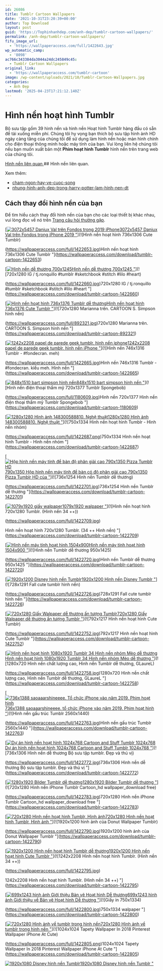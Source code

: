 ```yaml
---
id: 26086
title: Tumblr Cartoon Wallpapers
date: '2021-10-31T23:20:39+00:00'
author: Top Download
layout: post
guid: 'https://Tophinhanhdep.com/anh-dep/tumblr-cartoon-wallpapers/'
permalink: /anh-dep/tumblr-cartoon-wallpapers/
fifu_image_url:
  - 'https://wallpaperaccess.com/full/1422643.jpg'
wp_automatic_camp:
  - '8098'
ac766c343384da3044a24dc245849c45:
  - Tumblr Cartoon Wallpapers
original_link:
  - 'https://wallpaperaccess.com/tumblr-cartoon'
image: /wp-content/uploads/2021/10/Tumblr-Cartoon-Wallpapers.jpg
categories:
  - Ảnh Đẹp
lastmod: '2025-04-23T17:21:12.140Z'
---
```

# Hình nền hoạt hình Tumblr

Bộ sưu tập gồm 39 hình nền và hình nền Hoạt hình Tumblr hàng đầu có sẵn để tải xuống miễn phí. Chúng tôi hy vọng bạn thích bộ sưu tập hình ảnh HD ngày càng tăng của chúng tôi để sử dụng làm hình nền hoặc màn hình chính cho điện thoại thông minh hoặc máy tính của bạn. Vui lòng liên hệ chúng tôi nếu bạn muốn xuất bản một **Phim hoạt hình Tumblr** hình nền trên trang web của chúng tôi.

[Hình nền liên quan ](#related) ## Hình nền liên quan.

   
 Xem thêm:

   
- [cham-ngon-hay-ve-cuoc-song](https://tophinhanhdep.com/nhung-cau-noi-hay/cham-ngon-hay-ve-cuoc-song/)
- [nhung-hinh-anh-dep-trong-harry-potter-lam-hinh-nen-dt](https://tophinhanhdep.com/hinh-nen-dep/nhung-hinh-anh-dep-trong-harry-potter-lam-hinh-nen-dt/)

## Cách thay đổi hình nền của bạn

Để tìm hiểu cách thay đổi hình nền của bạn cho các loại thiết bị khác nhau, vui lòng đọc về nó trên [Trang câu hỏi thường gặp](https://tophinhanhdep.com/faq/).

  
[[![3072x5457 Daniux Val trên Fondos trong 2019 iPhone](https://wallpaperaccess.com/full/1422643.jpg)3072x5457 Daniux Val trên Fondos trong iPhone 2019 "](https://wallpaperaccess.com/download/tumblr-cartoon-1422643)](![Hình nền hoạt hình 736x1306 Cute Tumblr)

(https://wallpaperaccess.com/full/1422653.jpg)Hình nền hoạt hình 736x1306 Cute Tumblr "](https://wallpaperaccess.com/download/tumblr-cartoon-1422653)

[[![Hình nền dễ thương 700x1245](https://wallpaperaccess.com/full/1231330.jpg)Hình nền dễ thương 700x1245 "](https://wallpaperaccess.com/download/tumblr-cartoon-1231330)](![720x1280 IG / tj.ronquillo #tumblr #sketchbook #stitch #lilo #heart)

(https://wallpaperaccess.com/full/1422660.jpg)720x1280 IG / tj.ronquillo #tumblr #sketchbook #stitch #lilo #heart "](https://wallpaperaccess.com/download/tumblr-cartoon-1422660)

[[![Hình nền hoạt hình 736x1376 Tumblr dễ thương](https://wallpaperaccess.com/full/1243803.jpg)Hình nền hoạt hình 736x1376 Cute Tumblr "](https://wallpaperaccess.com/download/tumblr-cartoon-1243803)](![720x1280 Marianna trên.  CARTOON S. Simpson hình nền)

(https://wallpaperaccess.com/full/892321.jpg)720x1280 Marianna trên. CARTOON S. Simpson hình nền "](https://wallpaperaccess.com/download/tumblr-cartoon-892321)

[[![1242x2208 papel de parede geek tumblr.  hình nền iphone](https://wallpaperaccess.com/full/94848.jpg)1242x2208 papel de parede geek tumblr. hình nền iPhone "](https://wallpaperaccess.com/download/tumblr-cartoon-94848)](![Hình nền 746x1316 Tumblr - #fondecran.  meh)

(https://wallpaperaccess.com/full/1422665.jpg)Hình nền 746x1316 Tumblr - #fondecran. kiểu meh. Hình nền "](https://wallpaperaccess.com/download/tumblr-cartoon-1422665)

[[![848x1510 bart simpson hình nền](https://wallpaperaccess.com/full/1263442.jpg)848x1510 bart simpson hình nền "](https://wallpaperaccess.com/download/tumblr-cartoon-1263442)](![Hình nền điện thoại thẩm mỹ 720x1377 Tumblr Spongebob)

(https://wallpaperaccess.com/full/1180609.jpg)Hình nền 720x1377 Hình nền điện thoại thẩm mỹ Tumblr Spongebob "](https://wallpaperaccess.com/download/tumblr-cartoon-1180609)

[[![1280x1280 Hình ảnh 148300588810. Nghệ thuật](https://wallpaperaccess.com/full/50629.png)1280x1280 Hình ảnh 148300588810. Nghệ thuật "](https://wallpaperaccess.com/download/tumblr-cartoon-50629)](![750x1334 Hình nền hoạt hình Tumblr - Hình nền nhóm)

(https://wallpaperaccess.com/full/1422687.png)750x1334 Hình nền hoạt hình Tumblr - Hình nền nhóm "](https://wallpaperaccess.com/download/tumblr-cartoon-1422687)

[[![Hộp hình nền máy tính để bàn độ phân giải cao 790x1350 Pizza Tumblr HD](https://wallpaperaccess.com/full/1422700.jpg)790x1350 Hộp hình nền máy tính để bàn có độ phân giải cao 790x1350 Pizza Tumblr HD của "](https://wallpaperaccess.com/download/tumblr-cartoon-1422700)](![736x1254 Hình nền Tumblr dễ thương)

(https://wallpaperaccess.com/full/1422701.jpg)736x1254 Hình nền Tumblr dễ thương "](https://wallpaperaccess.com/download/tumblr-cartoon-1422701)

[[![1079x1920 giấy walpaper](https://wallpaperaccess.com/full/1422706.jpg)1079x1920 walpaper "](https://wallpaperaccess.com/download/tumblr-cartoon-1422706)](![Hình nền hoạt hình 720x1280 Tumblr.  (Hình nền 34 ++))

(https://wallpaperaccess.com/full/1422709.jpg)

Hình nền hoạt hình 720x1280 Tumblr. (34 ++ Hình nền) "](https://wallpaperaccess.com/download/tumblr-cartoon-1422709)

[[![Hình nền máy tính hoạt hình 1504x900](https://wallpaperaccess.com/full/1422716.jpg)Hình nền máy tính hoạt hình 1504x900 "](https://wallpaperaccess.com/download/tumblr-cartoon-1422716)](![Hình nền Tumblr dễ thương 950x1425)

(https://wallpaperaccess.com/full/1422720.jpg)Hình nền Tumblr dễ thương 950x1425 "](https://wallpaperaccess.com/download/tumblr-cartoon-1422720)

[[![1920x1200 Disney hình nền Tumblr](https://wallpaperaccess.com/full/255395.jpg)1920x1200 Hình nền Disney Tumblr "](https://wallpaperaccess.com/download/tumblr-cartoon-255395)](![728x1291 Fall cute tumblr hình nền)

(https://wallpaperaccess.com/full/1422726.jpg)728x1291 Fall cute tumblr hình nền "](https://wallpaperaccess.com/download/tumblr-cartoon-1422726)

[[![720x1280 Giấy Walpaper dễ thương ấn tượng Tumblr](https://wallpaperaccess.com/full/1422738.jpg)720x1280 Giấy Walpaper dễ thương ấn tượng Tumblr "](https://wallpaperaccess.com/download/tumblr-cartoon-1422738)](![792x1217 Hình nền hoạt hình Cute Tumblr)

(https://wallpaperaccess.com/full/1422752.jpg)792x1217 Hình nền hoạt hình Cute Tumblr "](https://wallpaperaccess.com/download/tumblr-cartoon-1422752)

[[![Hình nền hoạt hình 1080x1920 Tumblr 34 Hình nền nhóm Mèo dễ thương](https://wallpaperaccess.com/full/1422753.jpg)Hình nền hoạt hình 1080x1920 Tumblr 34 Hình nền nhóm Mèo dễ thương "](https://wallpaperaccess.com/download/tumblr-cartoon-1422753)](![1280x720 Hình nền chất lượng cao, Hình nền Tumblr dễ thương, GLaureL)

(https://wallpaperaccess.com/full/1422758.jpg)1280x720 Hình nền chất lượng cao, Hình nền Tumblr dễ thương, GLaureL "](https://wallpaperaccess.com/download/tumblr-cartoon-1422758)

[[![736x1388 saoaaarshineeee.  Tổ chức iPhone vào năm 2019. Phim hoạt hình](https://wallpaperaccess.com/full/1422761.jpg)736x1388 saoaaarshineeee. tổ chức iPhone vào năm 2019. Phim hoạt hình "](https://wallpaperaccess.com/download/tumblr-cartoon-1422761)](![Hình nền gấu trúc Tumblr 2560x1440)

(https://wallpaperaccess.com/full/1422763.jpg)Hình nền gấu trúc Tumblr 2560x1440 "](https://wallpaperaccess.com/download/tumblr-cartoon-1422763)

[[![Dự án hình nền hoạt hình 1024x768 Cartoon and Stuff Tumblr 1024x768](https://wallpaperaccess.com/full/1422766.jpg)Dự án hình nền hoạt hình 1024x768 Cartoon and Stuff Tumblr 1024x768 "](https://wallpaperaccess.com/download/tumblr-cartoon-1422766)](![736x1306 Hình nền dễ thương Bộ sưu tập tumblr.  Đẹp và thú vị)

(https://wallpaperaccess.com/full/1422772.jpg)736x1306 Hình nền dễ thương Bộ sưu tập tumblr. Đẹp và thú vị "](https://wallpaperaccess.com/download/tumblr-cartoon-1422772)

[[![1280x1920 Bilder Tumblr dễ thương](https://wallpaperaccess.com/full/1422777.jpg)1280x1920 Bilder Tumblr dễ thương "](https://wallpaperaccess.com/download/tumblr-cartoon-1422777)](![720x1280 Hình nền iPhone Tumblr Cartoon_hd wallpaper_download free)

(https://wallpaperaccess.com/full/1422783.jpg)720x1280 Hình nền iPhone Tumblr Cartoon\_hd wallpaper\_download free "](https://wallpaperaccess.com/download/tumblr-cartoon-1422783)

[[![720x1280 Hình nền hoạt hình Tumblr, Hình ảnh](https://wallpaperaccess.com/full/1422786.jpg)720x1280 Hình nền hoạt hình Tumblr, Hình ảnh "](https://wallpaperaccess.com/download/tumblr-cartoon-1422786)](![1920x1200 hình ảnh của Donut Wallpaper Tumblr)

(https://wallpaperaccess.com/full/1422790.jpg)1920x1200 hình ảnh của Donut Wallpaper Tumblr "](https://wallpaperaccess.com/download/tumblr-cartoon-1422790)

[[![1920x1200 Hình nền hoạt hình Tumblr dễ thương](https://wallpaperaccess.com/full/845797.jpg)1920x1200 Hình nền hoạt hình Cute Tumblr "](https://wallpaperaccess.com/download/tumblr-cartoon-845797)](![1242x2208 Hình nền hoạt hình Tumblr.  (Hình nền 34 ++))

(https://wallpaperaccess.com/full/1422795.jpg)

1242x2208 Hình nền hoạt hình Tumblr. (Hình nền 34 ++) "](https://wallpaperaccess.com/download/tumblr-cartoon-1422795)

[[![699x1243 hình ảnh Giới thiệu Bản vẽ Hoạt hình Dễ thương](https://wallpaperaccess.com/full/1422797.jpg)699x1243 hình ảnh Giới thiệu về Bản vẽ Hoạt hình Dễ thương "](https://wallpaperaccess.com/download/tumblr-cartoon-1422797)](![Giấy in 750x1334)

(https://wallpaperaccess.com/full/1422800.jpg)750x1334 walpaper "](https://wallpaperaccess.com/download/tumblr-cartoon-1422800)

[[![720x1280 Hình ảnh về tumblr trong hình nền](https://wallpaperaccess.com/full/1381143.jpg)720x1280 Hình ảnh về tumblr trong hình nền "](https://wallpaperaccess.com/download/tumblr-cartoon-1381143)](![1024x1024 Tapety Wallpaper In 2018 Pinterest Wallpaper iPhone At Cute)

(https://wallpaperaccess.com/full/1422805.png)1024x1024 Tapety Wallpaper In 2018 Pinterest Wallpaper iPhone At Cute "](https://wallpaperaccess.com/download/tumblr-cartoon-1422805)

[![1920x1080 Disney hình nền Tumblr](https://wallpaperaccess.com/full/1422809.jpg)1920x1080 Disney hình nền Tumblr "](https://wallpaperaccess.com/download/tumblr-cartoon-1422809)
